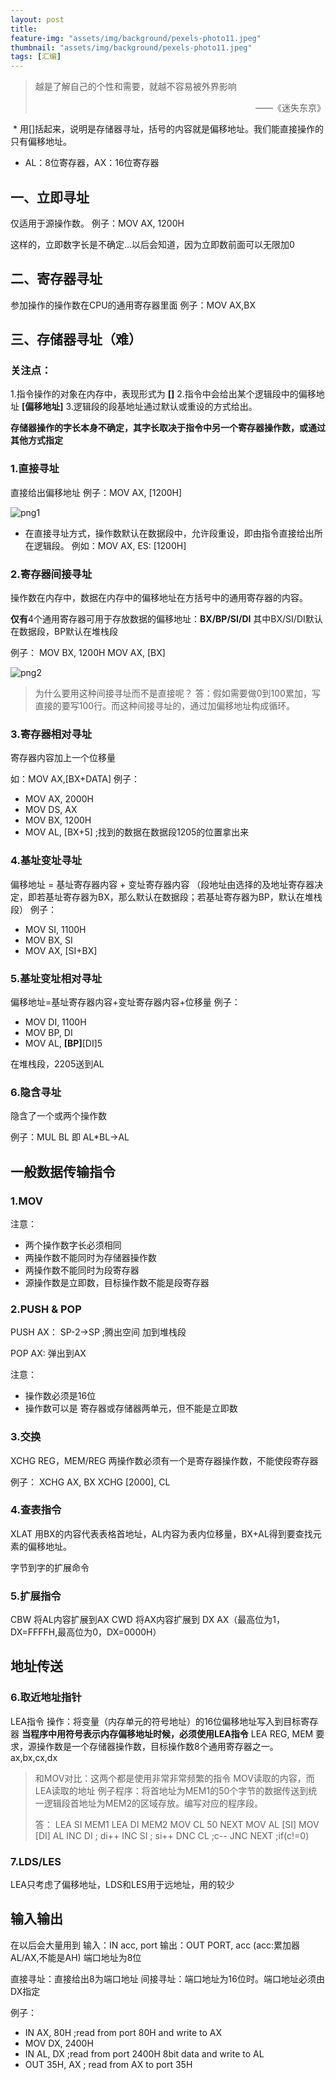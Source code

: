 ```yaml
---
layout: post
title: 
feature-img: "assets/img/background/pexels-photo11.jpeg"
thumbnail: "assets/img/background/pexels-photo11.jpeg"
tags: [汇编]
---
```


> 越是了解自己的个性和需要，就越不容易被外界影响 <br>                       
> <p align="right">——《迷失东京》</p>
 * 用[]括起来，说明是存储器寻址，括号的内容就是偏移地址。我们能直接操作的只有偏移地址。
* AL：8位寄存器，AX：16位寄存器

## 一、立即寻址
仅适用于源操作数。
例子：MOV AX, 1200H

这样的，立即数字长是不确定...以后会知道，因为立即数前面可以无限加0

## 二、寄存器寻址
参加操作的操作数在CPU的通用寄存器里面
例子：MOV AX,BX

## 三、存储器寻址（难）

### 关注点：
1.指令操作的对象在内存中，表现形式为 **[]**
2.指令中会给出某个逻辑段中的偏移地址 **[偏移地址]**
3.逻辑段的段基地址通过默认或重设的方式给出。

**存储器操作的字长本身不确定，其字长取决于指令中另一个寄存器操作数，或通过其他方式指定**

### 1.直接寻址
 直接给出偏移地址
 例子：MOV AX, [1200H]

![png1](https://i.loli.net/2018/11/20/5bf40b2bbc710.jpg)

 
 
* 在直接寻址方式，操作数默认在数据段中，允许段重设，即由指令直接给出所在逻辑段。
例如：MOV AX, ES: [1200H]

### 2.寄存器间接寻址
操作数在内存中，数据在内存中的偏移地址在方括号中的通用寄存器的内容。

**仅有**4个通用寄存器可用于存放数据的偏移地址：**BX/BP/SI/DI**
其中BX/SI/DI默认在数据段，BP默认在堆栈段

例子：
MOV BX, 1200H
MOV AX, [BX]

![png2](https://i.loli.net/2018/11/20/5bf40b2bbc710.jpg)

> 为什么要用这种间接寻址而不是直接呢？
> 答：假如需要做0到100累加，写直接的要写100行。而这种间接寻址的，通过加偏移地址构成循环。 
### 3.寄存器相对寻址

寄存器内容加上一个位移量

如：MOV AX,[BX+DATA]
例子：
* MOV AX, 2000H
* MOV DS, AX
* MOV BX, 1200H
* MOV AL, [BX+5] ;找到的数据在数据段1205的位置拿出来

### 4.基址变址寻址
偏移地址 = 基址寄存器内容 + 变址寄存器内容 （段地址由选择的及地址寄存器决定，即若基址寄存器为BX，那么默认在数据段；若基址寄存器为BP，默认在堆栈段）
例子：
* MOV SI, 1100H
* MOV BX, SI
* MOV AX, [SI+BX]

### 5.基址变址相对寻址
偏移地址=基址寄存器内容+变址寄存器内容+位移量
例子：
* MOV DI, 1100H
* MOV BP, DI
* MOV AL, **[BP]**[DI]5

在堆栈段，2205送到AL

### 6.隐含寻址
隐含了一个或两个操作数

例子：MUL BL 即 AL*BL->AL


## 一般数据传输指令

### 1.MOV
注意：
* 两个操作数字长必须相同
* 两操作数不能同时为存储器操作数
* 两操作数不能同时为段寄存器
* 源操作数是立即数，目标操作数不能是段寄存器

### 2.PUSH & POP

PUSH AX：
SP-2->SP ;腾出空间
加到堆栈段

POP AX:
弹出到AX

注意：
* 操作数必须是16位
* 操作数可以是 寄存器或存储器两单元，但不能是立即数

### 3.交换

XCHG REG，MEM/REG
两操作数必须有一个是寄存器操作数，不能使段寄存器

例子：
XCHG AX, BX
XCHG [2000], CL

### 4.查表指令

XLAT
用BX的内容代表表格首地址，AL内容为表内位移量，BX+AL得到要查找元素的偏移地址。

字节到字的扩展命令

### 5.扩展指令
CBW 将AL内容扩展到AX
CWD 将AX内容扩展到 DX AX（最高位为1，DX=FFFFH,最高位为0，DX=0000H）

## 地址传送

### 6.取近地址指针

LEA指令 操作：将变量（内存单元的符号地址）的16位偏移地址写入到目标寄存器
**当程序中用符号表示内存偏移地址时候，必须使用LEA指令**
LEA REG, MEM
要求，源操作数是一个存储器操作数，目标操作数8个通用寄存器之一。 ax,bx,cx,dx

> 和MOV对比：这两个都是使用非常非常频繁的指令
> MOV读取的内容，而LEA读取的地址 
> 例子程序：将首地址为MEM1的50个字节的数据传送到统一逻辑段首地址为MEM2的区域存放。编写对应的程序段。
> 
> 答：
> LEA SI MEM1
> LEA DI MEM2
> MOV CL 50
> NEXT MOV AL [SI]
> MOV [DI] AL
> INC DI ; di++
> INC SI ; si++
> DNC CL ;c--
> JNC NEXT ;if(c!=0) 
### 7.LDS/LES

LEA只考虑了偏移地址，LDS和LES用于远地址，用的较少

## 输入输出
在以后会大量用到
输入：IN acc, port
输出：OUT PORT, acc  (acc:累加器  AL/AX,不能是AH) 端口地址为8位

直接寻址：直接给出8为端口地址
间接寻址：端口地址为16位时。端口地址必须由DX指定

例子：
* IN AX, 80H ;read from port 80H and write to AX
* MOV DX, 2400H
* IN AL, DX ;read from port 2400H 8bit data and write to AL
* OUT 35H, AX ; read from AX to port 35H



